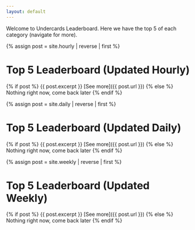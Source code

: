 ```yaml
---
layout: default
---
```


Welcome to Undercards Leaderboard. Here we have the top 5 of each category (navigate for more).

{% assign post = site.hourly | reverse | first %}
# Top 5 Leaderboard (Updated Hourly)
{% if post %}
  {{ post.excerpt }}
  [See more]({{ post.url }})
{% else %}
Nothing right now, come back later
{% endif %}

{% assign post = site.daily | reverse | first %}
# Top 5 Leaderboard (Updated Daily)
{% if post %}
  {{ post.excerpt }}
  [See more]({{ post.url }})
{% else %}
Nothing right now, come back later
{% endif %}

{% assign post = site.weekly | reverse | first %}
# Top 5 Leaderboard (Updated Weekly)
{% if post %}
  {{ post.excerpt }}
  [See more]({{ post.url }})
{% else %}
Nothing right now, come back later
{% endif %}
